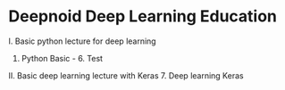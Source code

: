 # Deepnoid Deep Learning Education

I. Basic python lecture for deep learning
  1. Python Basic - 6. Test

II. Basic deep learning lecture with Keras
  7. Deep learning Keras  
